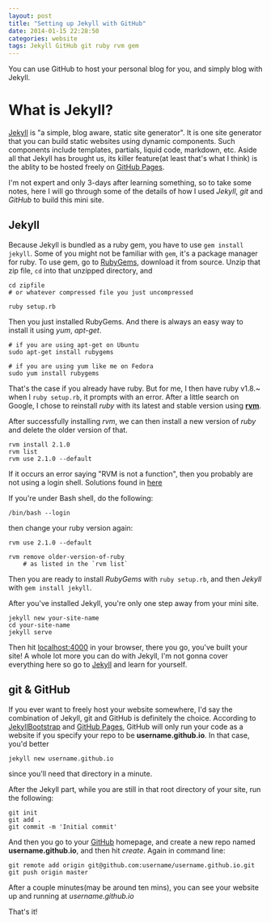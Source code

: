 ```yaml
---
layout: post
title: "Setting up Jekyll with GitHub"
date: 2014-01-15 22:28:50
categories: website
tags: Jekyll GitHub git ruby rvm gem
---
```


You can use GitHub to host your personal blog for you, and simply blog with Jekyll.

What is Jekyll?
=================
[Jekyll][jekyll] is "a simple, blog aware, static site generator". It is one site generator that you can build static websites using dynamic components. Such components include templates, partials, liquid code, markdown, etc. Aside all that Jekyll has brought us, its killer feature(at least that's what I think) is the ablity to be hosted freely on [GitHub Pages](http://pages.github.com).

I'm not expert and only 3-days after learning something, so to take some notes, here I will go through some of the details of how I used *Jekyll*, *git* and *GitHub* to build this mini site.

Jekyll
---------

Because Jekyll is bundled as a ruby gem, you have to use `gem install jekyll`. Some of you might not be familiar with `gem`, it's a package manager for ruby. To use gem, go to [RubyGems][rubygems], download it from source. Unzip that zip file, `cd` into that unzipped directory, and 

	cd zipfile 	
	# or whatever compressed file you just uncompressed

	ruby setup.rb

Then you just installed RubyGems. And there is always an easy way to install it using *yum*, *apt-get*.

	# if you are using apt-get on Ubuntu
	sudo apt-get install rubygems

	# if you are using yum like me on Fedora
	sudo yum install rubygems

That's the case if you already have ruby. But for me, I then have ruby v1.8.~ when I `ruby setup.rb`, it prompts with an error. After a little search on Google, I chose to reinstall *ruby* with its latest and stable version using [**rvm**][rvm].

After successfully installing *rvm*, we can then install a new version of *ruby* and delete the older version of that.

	rvm install 2.1.0
	rvm list 
	rvm use 2.1.0 --default

If it occurs an error saying "RVM is not a function", then you probably are not using a login shell.
Solutions found in [here][rvmNotAFunction]

If you're under Bash shell, do the following:

	/bin/bash --login
	
then change your ruby version again:

	rvm use 2.1.0 --default

	rvm remove older-version-of-ruby 
		# as listed in the `rvm list`

Then you are ready to install *RubyGems* with `ruby setup.rb`, and then *Jekyll* with `gem install jekyll`.

After you've installed Jekyll, you're only one step away from your mini site.

	jekyll new your-site-name
	cd your-site-name
	jekyll serve

Then hit [localhost:4000](localhost:4000) in your browser, there you go, you've built your site!
A whole lot more you can do with Jekyll, I'm not gonna cover everything here so go to [Jekyll][jekyll] and learn for yourself.

git & GitHub
-------
If you ever want to freely host your website somewhere, I'd say the combination of Jekyll, git and GitHub is definitely the choice. According to [JekyllBootstrap][jekyllbootstrap] and [GitHub Pages][github-pages], GitHub will only run your code as a website if you specify your repo to be **username.github.io**. In that case, you'd better 

	jekyll new username.github.io

since you'll need that directory in a minute.

After the Jekyll part, while you are still in that root directory of your site, run the following:

	git init
	git add .
	git commit -m 'Initial commit'
	
And then you go to your [GitHub][github] homepage, and create a new repo named **username.github.io**, and then hit *create*.
Again in command line:
	
	git remote add origin git@github.com:username/username.github.io.git
	git push origin master

After a couple minutes(may be around ten mins), you can see your website up and running at *username.github.io*

That's it!

[jekyll]: http://jekyllrb.com
[github]: https://github.com
[github-pages]: http://pages.github.com
[JekyllBootstrap]: http://jekyllbootstrap.com
[rvmNotAFunction]: http://stackoverflow.com/questions/9336596/rvm-installation-not-working-rvm-is-not-a-function "StackOverflow"
[rubygems]: http://rubygems.org
[rvm]: https://rvm.io/rvm/install
